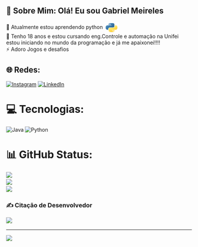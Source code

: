
## 💫 Sobre Mim: Olá! Eu sou Gabriel Meireles
🌱 Atualmente estou aprendendo python  <img align="center" alt="Rafa-Python" height="30" width="40" src="https://raw.githubusercontent.com/devicons/devicon/master/icons/python/python-original.svg"> 
<br>💬 Tenho 18 anos e estou cursando eng.Controle e automação na Unifei<br>estou iniciando no mundo da programação e já me apaixonei!!!!<br>⚡ Adoro Jogos e desafios 
## 🌐 Redes:
[![Instagram](https://img.shields.io/badge/Instagram-%23E4405F.svg?logo=Instagram&logoColor=white)](https://instagram.com/@Meireles_gab) [![LinkedIn](https://img.shields.io/badge/LinkedIn-%230077B5.svg?logo=linkedin&logoColor=white)](https://linkedin.com/in/https://www.linkedin.com/in/gabrielmeirelesp/) 
# 💻 Tecnologias:
![Java](https://img.shields.io/badge/java-%23ED8B00.svg?style=for-the-badge&logo=java&logoColor=white) ![Python](https://img.shields.io/badge/python-3670A0?style=for-the-badge&logo=python&logoColor=ffdd54)
# 📊 GitHub Status:
![](https://github-readme-stats.vercel.app/api?username=GabrielMeirelesPradoNeves&theme=darcula&hide_border=false&include_all_commits=true&count_private=false)<br/>
![](https://github-readme-streak-stats.herokuapp.com/?user=GabrielMeirelesPradoNeves&theme=darcula&hide_border=false)<br/>
![](https://github-readme-stats.vercel.app/api/top-langs/?username=GabrielMeirelesPradoNeves&theme=darcula&hide_border=false&include_all_commits=true&count_private=false&layout=compact)
### ✍️ Citação de Desenvolvedor 
![](https://quotes-github-readme.vercel.app/api?type=horizontal&theme=radical)

---
[![](https://visitcount.itsvg.in/api?id=GabrielMeirelesPradoNeves&icon=0&color=0)](https://visitcount.itsvg.in)

<!-- Proudly created with GPRM ( https://gprm.itsvg.in ) -->
